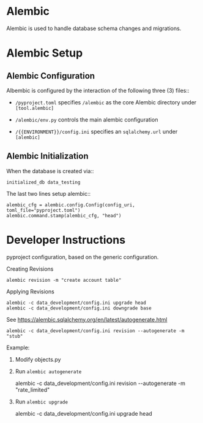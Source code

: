 Alembic
=======

Alembic is used to handle database schema changes and migrations.


Alembic Setup
=============


Alembic Configuration
---------------------

Albembic is configured by the interaction of the following three (3) files::

* `/pyproject.toml` specifies `/alembic` as the core Alembic directory under `[tool.alembic]`

* `/alembic/env.py` controls the main alembic configuration

* `/{{ENVIRONMENT}}/config.ini` specifies an `sqlalchemy.url` under `[alembic]`



Alembic Initialization
----------------------

When the database is created via::

    initialized_db data_testing

The last two lines setup alembic::    
        
    alembic_cfg = alembic.config.Config(config_uri, toml_file="pyproject.toml")
    alembic.command.stamp(alembic_cfg, "head")





Developer Instructions
======================

pyproject configuration, based on the generic configuration.

Creating Revisions

    alembic revision -m "create account table"

Applying Revisions

    alembic -c data_development/config.ini upgrade head
    alembic -c data_development/config.ini downgrade base
    
See https://alembic.sqlalchemy.org/en/latest/autogenerate.html

    alembic -c data_development/config.ini revision --autogenerate -m "stub"
    
    
Example:


1. Modify objects.py

2. Run `alembic autogenerate`
    
    alembic -c data_development/config.ini revision --autogenerate -m "rate_limited"

3. Run `alembic upgrade`

    alembic -c data_development/config.ini upgrade head
